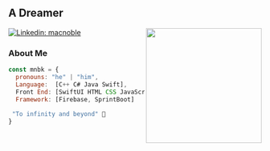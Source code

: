 <h2> A Dreamer</h2>
<img align='right' src="https://media1.giphy.com/media/v1.Y2lkPTc5MGI3NjExbnFldnFwYXZjNmhmZDd0NXM0bDVkNGtsMmFta3duZTg1eTE1NWJwYiZlcD12MV9pbnRlcm5hbF9naWZfYnlfaWQmY3Q9Zw/OMeGDxdAsMPzW/giphy.gif" width="230">

[![Linkedin: macnoble](https://img.shields.io/badge/-macnoble-blue?style=flat-square&logo=Linkedin&logoColor=white&link=https://www.linkedin.com/in/mac-noblebrako-kusi/)](https://www.linkedin.com/in/mac-noblebrako-kusi/)

### About Me  
      
```javascript
const mnbk = {
  pronouns: "he" | "him",
  Language:  [C++ C# Java Swift],
  Front End: [SwiftUI HTML CSS JavaScript],
  Framework: [Firebase, SprintBoot]
  
 "To infinity and beyond" 💫
}
```
